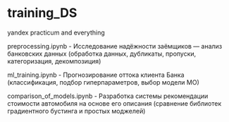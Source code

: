 # training_DS
yandex practicum and everything

preprocessing.ipynb - Исследование надёжности заёмщиков — анализ банковских данных (обработка данных, дубликаты, пропуски, категоризация, декомпозиция)

ml_training.ipynb - Прогнозирование оттока клиента Банка (классификация, подбор гиперпараметров, выбор модели МО)

comparison_of_models.ipynb - Разработка системы рекомендации стоимости автомобиля на основе его описания (сравнение библиотек градиентного бустинга и простых моджелей)
